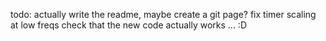 todo:
actually write the readme, maybe create a git page?
fix timer scaling at low freqs
check that the new code actually works ... :D
